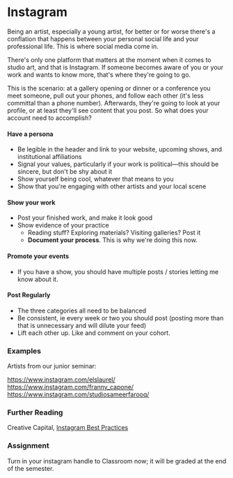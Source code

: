 # Instagram

Being an artist, especially a young artist, for better or for worse there's a conflation that happens between your personal social life and your professional life. This is where social media come in.

There's only one platform that matters at the moment when it comes to studio art, and that is Instagram. If someone becomes aware of you or your work and wants to know more, that's where they're going to go.

This is the scenario: at a gallery opening or dinner or a conference you meet someone, pull out your phones, and follow each other (it's less committal than a phone number). Afterwards, they're going to look at your profile, or at least they'll see content that you post. So what does your account need to accomplish?

#### Have a persona
- Be legible in the header and link to your website, upcoming shows, and institutional affiliations
- Signal your values, particularly if your work is political—this should be sincere, but don't be shy about it
- Show yourself being cool, whatever that means to you
- Show that you're engaging with other artists and your local scene

#### Show your work
- Post your finished work, and make it look good
- Show evidence of your practice
    - Reading stuff? Exploring materials? Visiting galleries? Post it
    - **Document your process**. This is why we're doing this now.

#### Promote your events
- If you have a show, you should have multiple posts / stories letting me know about it.


#### Post Regularly
- The three categories all need to be balanced
- Be consistent, ie every week or two you should post (posting more than that is unnecessary and will dilute your feed)
- Lift each other up. Like and comment on your cohort.

### Examples

Artists from our junior seminar:

https://www.instagram.com/elslaurel/
https://www.instagram.com/franny_capone/
https://www.instagram.com/studiosameerfarooq/

### Further Reading
Creative Capital, [Instagram Best Practices](../files/CC-instagram.pdf)



### Assignment

Turn in your instagram handle to Classroom now; it will be graded at the end of the semester.
